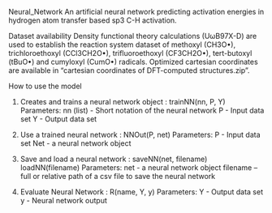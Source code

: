 Neural_Network
An artificial neural network predicting activation energies in hydrogen atom transfer based sp3 C-H activation.

Dataset availability
Density functional theory calculations (UωB97X-D) are used to establish the reaction system dataset of methoxyl (CH3O•), trichloroethoxyl (CCl3CH2O•), trifluoroethoxyl (CF3CH2O•), tert-butoxyl (tBuO•) and cumyloxyl (CumO•) radicals. Optimized cartesian coordinates are available in “cartesian coordinates of DFT-computed structures.zip”.

How to use the model
1. Creates and trains a neural network object :
trainNN(nn, P, Y)
Parameters: nn (list) - Short notation of the neural network
            P - Input data set
            Y - Output data set

2. Use a trained neural network :
NNOut(P, net)
Parameters: P - Input data set
            Net - a neural network object

3. Save and load a neural network :
saveNN(net, filename)
loadNN(filename)
Parameters: net - a neural network object
            filename – full or relative path of a csv file to save the neural network

4. Evaluate Neural Network :
  R(name, Y, y)
  Parameters: Y - Output data set
             y - Neural network output

